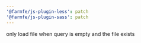 ```yaml
---
'@farmfe/js-plugin-less': patch
'@farmfe/js-plugin-sass': patch
---
```


only load file when query is empty and the file exists
